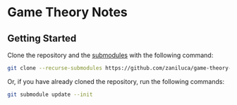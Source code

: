 # Game Theory Notes

## Getting Started

Clone the repository and the [submodules](https://git-scm.com/book/en/v2/Git-Tools-Submodules) with the following command:

```bash
git clone --recurse-submodules https://github.com/zaniluca/game-theory-notes
```

Or, if you have already cloned the repository, run the following commands:

```bash
git submodule update --init
```
